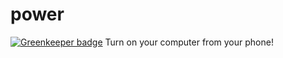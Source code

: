 # power

[![Greenkeeper badge](https://badges.greenkeeper.io/ScottBouloutian/power.svg)](https://greenkeeper.io/)
Turn on your computer from your phone!
